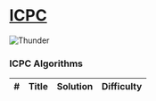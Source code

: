 # [ICPC](https://icpc.global/)
![Thunder](https://i.imgur.com/46bxuRq.gif)

### ICPC Algorithms
| # | Title | Solution | Difficulty |
|---| ----- | -------- | ---------- |